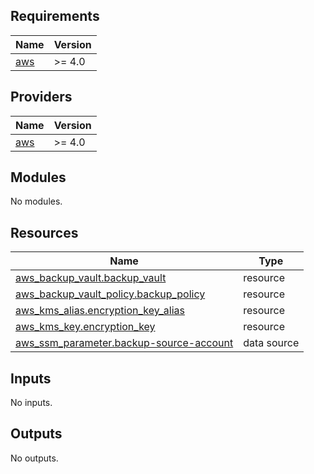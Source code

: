 ## Requirements

| Name | Version |
|------|---------|
| <a name="requirement_aws"></a> [aws](#requirement\_aws) | >= 4.0 |

## Providers

| Name | Version |
|------|---------|
| <a name="provider_aws"></a> [aws](#provider\_aws) | >= 4.0 |

## Modules

No modules.

## Resources

| Name | Type |
|------|------|
| [aws_backup_vault.backup_vault](https://registry.terraform.io/providers/hashicorp/aws/latest/docs/resources/backup_vault) | resource |
| [aws_backup_vault_policy.backup_policy](https://registry.terraform.io/providers/hashicorp/aws/latest/docs/resources/backup_vault_policy) | resource |
| [aws_kms_alias.encryption_key_alias](https://registry.terraform.io/providers/hashicorp/aws/latest/docs/resources/kms_alias) | resource |
| [aws_kms_key.encryption_key](https://registry.terraform.io/providers/hashicorp/aws/latest/docs/resources/kms_key) | resource |
| [aws_ssm_parameter.backup-source-account](https://registry.terraform.io/providers/hashicorp/aws/latest/docs/data-sources/ssm_parameter) | data source |

## Inputs

No inputs.

## Outputs

No outputs.

